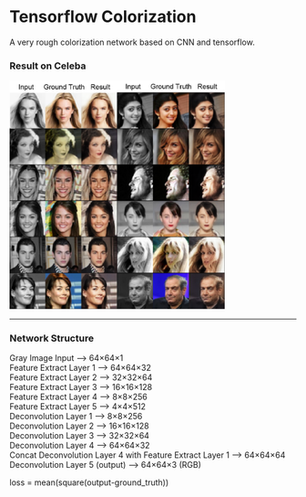 # Tensorflow Colorization  
A very rough colorization network based on CNN and tensorflow.  
  
  
### Result on Celeba  
<img src="https://github.com/htkseason/Colorization-Tensorflow/blob/master/demo-celeba.png" width="75%" alt="demo-celeba" />  
  
---  
  
### Network Structure  
Gray Image Input --> 64×64×1  
Feature Extract Layer 1 --> 64×64×32  
Feature Extract Layer 2 --> 32×32×64  
Feature Extract Layer 3 --> 16×16×128  
Feature Extract Layer 4 --> 8×8×256  
Feature Extract Layer 5 --> 4×4×512  
Deconvolution Layer 1 --> 8×8×256  
Deconvolution Layer 2 --> 16×16×128  
Deconvolution Layer 3 --> 32×32×64  
Deconvolution Layer 4 --> 64×64×32  
Concat Deconvolution Layer 4 with Feature Extract Layer 1 --> 64×64×64  
Deconvolution Layer 5 (output) --> 64×64×3 (RGB)  
  
loss = mean(square(output-ground_truth))  